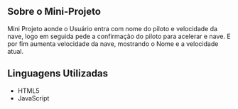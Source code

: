 
## Sobre o Mini-Projeto

Mini Projeto aonde o Usuário entra com nome do piloto e velocidade da nave, logo em seguida pede a confirmação do piloto para acelerar e nave. 
E por fim aumenta velocidade da nave, mostrando o Nome e a velocidade atual.
## Linguagens Utilizadas

- HTML5
- JavaScript 